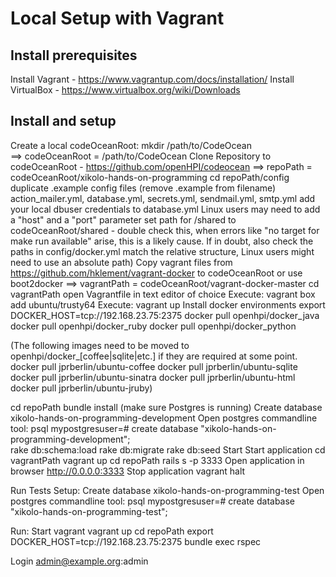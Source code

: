 Local Setup with Vagrant
==========

## Install prerequisites
Install Vagrant - https://www.vagrantup.com/docs/installation/
Install VirtualBox - https://www.virtualbox.org/wiki/Downloads

## Install and setup
Create a local codeOceanRoot:   mkdir /path/to/CodeOcean  
==> codeOceanRoot = /path/to/CodeOcean 
Clone Repository to codeOceanRoot - https://github.com/openHPI/codeocean
==> repoPath = codeOceanRoot/xikolo-hands-on-programming
cd repoPath/config
duplicate .example config files (remove .example from filename)
action_mailer.yml, database.yml, secrets.yml, sendmail.yml, smtp.yml
add your local dbuser credentials to database.yml
Linux users may need to add a "host" and a "port" parameter
set path for /shared to codeOceanRoot/shared - double check this, when errors like "no target for make run available" arise, this is a likely cause. If in doubt, also check the paths in config/docker.yml match the relative structure, Linux users might need to use an absolute path)
Copy vagrant files from https://github.com/hklement/vagrant-docker to codeOceanRoot or use boot2docker
==> vagrantPath = codeOceanRoot/vagrant-docker-master
cd vagrantPath
open Vagrantfile in text editor of choice
Execute: vagrant box add ubuntu/trusty64
Execute: vagrant up
Install docker environments
export DOCKER_HOST=tcp://192.168.23.75:2375
docker pull openhpi/docker_java
docker pull openhpi/docker_ruby
docker pull openhpi/docker_python

(The following images need to be moved to openhpi/docker_[coffee|sqlite|etc.] if they are required at some point.
docker pull jprberlin/ubuntu-coffee
docker pull jprberlin/ubuntu-sqlite
docker pull jprberlin/ubuntu-sinatra
docker pull jprberlin/ubuntu-html
docker pull jprberlin/ubuntu-jruby)

cd repoPath
bundle install
 (make sure Postgres is running)
Create database xikolo-hands-on-programming-development
Open postgres commandline tool: psql
mypostgresuser=# create database "xikolo-hands-on-programming-development";   
rake db:schema:load 
rake db:migrate
rake db:seed
Start
Start application
cd vagrantPath
vagrant up
cd repoPath
rails s -p 3333
Open application in browser
http://0.0.0.0:3333
Stop application
vagrant halt

Run Tests
Setup:
Create database xikolo-hands-on-programming-test
Open postgres commandline tool: psql
mypostgresuser=# create database "xikolo-hands-on-programming-test"; 

Run:
Start vagrant
vagrant up
cd repoPath
export DOCKER_HOST=tcp://192.168.23.75:2375
bundle exec rspec

Login
admin@example.org:admin
